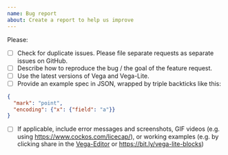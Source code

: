 ```yaml
---
name: Bug report
about: Create a report to help us improve
---
```


Please:

- [ ] Check for duplicate issues. Please file separate requests as separate issues on GitHub.
- [ ] Describe how to reproduce the bug / the goal of the feature request.
- [ ] Use the latest versions of Vega and Vega-Lite.
- [ ] Provide an example spec in JSON, wrapped by triple backticks like this:

```json
{
  "mark": "point",
  "encoding": {"x": {"field": "a"}}
}
```

- [ ] If applicable, include error messages and screenshots, GIF videos (e.g. using https://www.cockos.com/licecap/), or working examples (e.g. by clicking share in the [Vega-Editor](https://vega.github.io/editor/) or https://bit.ly/vega-lite-blocks)
